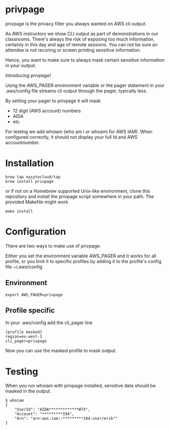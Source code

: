 # privpage

privpage is the privacy filter you always wanted on AWS cli output.

As AWS instructors we show CLI output as part of demonstrations in our classrooms. 
There's always the risk of exposing too much information, certainly in this day and age of remote sessions. 
You can not be sure an attendee is not recoring or screen printing sensitive information.

Hence, you want to make sure to always mask certain sensitive information in your output.

<em>Introducing privpage!</em>

Using the AWS_PAGER environment variable or the pager statement in your .aws/config file streams cli output through the pager, typically less.

By setting your pager to privpage it will mask 

- 12 digit (AWS account) numbers
- AIDA
- etc

For testing we add whoiam (who am i or whoami for AWS IAM). When configured correctly, it should not display your full Id and AWS accountnumber.

# Installation

```
brew tap easytocloud/tap
brew install privpage
```

or if not on a Homebrew supported Unix-like environment, clone this repository and install the privpage script somewhere in your path. The provided Makefile might work

```
make install
```

# Configuration

There are two ways to make use of privpage. 

Either you set the environment variable AWS_PAGER and it works for all profile,
or you limit it to specific profiles by adding it to the profile's config file ~/.aws/config

## Environment

```
export AWS_PAGER=privpage
```

## Profile specific

In your .aws/config add the cli_pager line 

```
[profile masked]
region=eu-west-1
cli_pager=privpage
```

Now you can use the masked profile to mask output. 

# Testing

When you run whoiam with privpage installed, sensitive data should be masked in the output.

```
$ whoiam
{
    "UserId": "AIDA*************WTX",
    "Account": "*********194",
    "Arn": "arn:aws:iam::*********194:user/erik""
}
```

